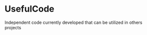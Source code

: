 UsefulCode
==========

Independent code currently developed that can be utilized in others projects
